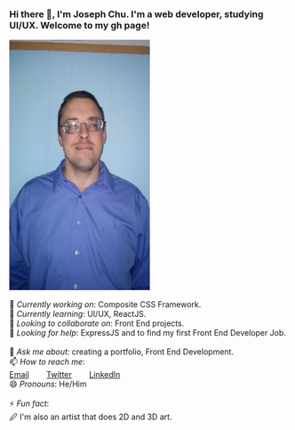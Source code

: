 ### Hi there 👋, I'm Joseph Chu. I'm a web developer, studying UI/UX. Welcome to my gh page!<br />

<img src="/images/download.png" />

🔭 _Currently working on_: Composite CSS Framework.
&nbsp;&nbsp;&nbsp;&nbsp;&nbsp;&nbsp;  
🌱 _Currently learning_: UI/UX, ReactJS.
&nbsp;&nbsp;&nbsp;&nbsp;&nbsp;&nbsp;  
👯 _Looking to collaborate on_: Front End projects.
&nbsp;&nbsp;&nbsp;&nbsp;&nbsp;&nbsp;  
🤔 _Looking for help_: ExpressJS and to find my first Front End Developer Job.
&nbsp;&nbsp;&nbsp;&nbsp;&nbsp;&nbsp;  
💬 _Ask me about_: creating a portfolio, Front End Development.
&nbsp;&nbsp;&nbsp;&nbsp;&nbsp;&nbsp;  
📫 _How to reach me_:
&nbsp;&nbsp;&nbsp;&nbsp;&nbsp;&nbsp;  
[Email](jchucodes@gmail.com)
&nbsp;&nbsp;&nbsp;&nbsp;&nbsp;&nbsp;
[Twitter](https://twitter.com/hermit_code)
&nbsp;&nbsp;&nbsp;&nbsp;&nbsp;&nbsp;
[LinkedIn](https://www.linkedin.com/in/joseph-chu/)
&nbsp;&nbsp;&nbsp;&nbsp;&nbsp;&nbsp;  
😄 _Pronouns_: He/Him <br>
&nbsp;&nbsp;&nbsp;&nbsp;&nbsp;&nbsp;  
⚡ _Fun fact_:<br>
🖉 I'm also an artist that does 2D and 3D art.

<!--
**JoeChuCodes/JoeChuCodes** is a ✨ _special_ ✨ repository because its `README.md` (this file) appears on your GitHub profile.

Here are some ideas to get you started:
-->
